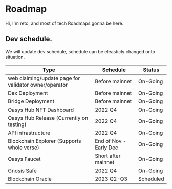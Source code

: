 ---
---

# Roadmap

Hi, I'm reto, and most of tech Roadmaps gonna be here. 


## Dev schedule.

We will update dev schedule, schedule can be eleasticly changed onto situation.

| Type | Schedule | Status |
|-----------|-----------|-----------|
| web claiming/update page for validator owner/operator  | Before mainnet | On-Going |
| Dex Deployment | Before mainnet | On-Going |
| Bridge Deployment | Before mainnet | On-Going |
| Oasys Hub NFT Dashboard |  2022 Q4 | On-Going |
| Oasys Hub Release (Currently on testing) |  2022 Q4 | On-Going |
| API infrastructure | 2022 Q4 | On-Going |
| Blockchain Explorer (Supports whole verse) | End of Nov - Early Dec | On-Going |
| Oasys Faucet  | Short after mainnet | On-Going |
| Gnosis Safe  | 2022 Q4 | On-Going |
| Blockchain Oracle  | 2023 Q2-Q3 | Scheduled |
